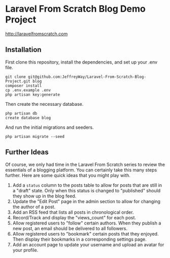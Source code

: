 # Laravel From Scratch Blog Demo Project

http://laravelfromscratch.com

## Installation

First clone this repository, install the dependencies, and set up your .env file.

```
git clone git@github.com:JeffreyWay/Laravel-From-Scratch-Blog-Project.git blog
composer install
cp .env.example .env
php artisan key:generate
```

Then create the necessary database.

```
php artisan db
create database blog
```

And run the initial migrations and seeders.

```
php artisan migrate --seed
```

## Further Ideas

Of course, we only had time in the Laravel From Scratch series to review the essentials of a blogging platform. You can certainly take this many 
steps further. Here are some quick ideas that you might play with.

1. Add a `status` column to the posts table to allow for posts that are still in a "draft" state. Only when this status is changed to "published" should they show up in the blog feed. 
2. Update the "Edit Post" page in the admin section to allow for changing the author of a post.
3. Add an RSS feed that lists all posts in chronological order.
4. Record/Track and display the "views_count" for each post.
5. Allow registered users to "follow" certain authors. When they publish a new post, an email should be delivered to all followers.
6. Allow registered users to "bookmark" certain posts that they enjoyed. Then display their bookmarks in a corresponding settings page.
7. Add an account page to update your username and upload an avatar for your profile.
